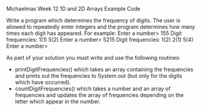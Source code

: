 Michaelmas Week 12
1D and 2D Arrays
Example Code

Write a program which determines the frequency of digits.  The user is allowed to repeatedly enter integers and the program determines how many times each digit has appeared.  For example:
  Enter a number> 155
  Digit frequencies:  1(1) 5(2)
  Enter a number> 5215
  Digit frequencies:  1(2) 2(1) 5(4)
  Enter a number>

As part of your solution you must write and use the following routines:
  - printDigitFrequencies() which takes an array containing the frequencies and prints out the frequencies to System.out (but only for the  digits which have occurred).
  - countDigitFrequencies() which takes a number and an array of frequencies and updates the array of frequencies depending on the letter which appear in the number.

